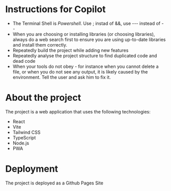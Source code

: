 # Instructions for Copilot
* The Terminal Shell is *Powershell*. Use ; instad of &&, use --- instead of --
* When you are choosing or installing libraries (or choosing libraries), always do a web search first to ensure you are using up-to-date libraries and install them correctly.
* Repeatedly build the project while adding new features
* Repeatedly analyse the project structure to find duplicated code and dead code
* When your tools do not obey - for instance when you cannot delete a file, or when you do not see any output, it is likely caused by the environment. Tell the user and ask him to fix it.

# About the project
The project is a web application that uses the following technologies:
* React
* Vite
* Tailwind CSS
* TypeScript
* Node.js
* PWA

# Deployment
The project is deployed as a Github Pages Site



